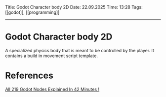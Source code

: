 Title: Godot Character body 2D
Date: 22.09.2025
Time: 13:28
Tags: [[godot]], [[programming]]

---
# Godot Character body 2D

A specialized physics body that is meant to be controlled by the player. It contains a build in movement script template. 

# References
[All 219 Godot Nodes Explained In 42 Minutes !](https://www.youtube.com/watch?v=tO2gthp45MA&list=WL&index=1)
